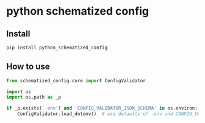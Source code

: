 python schematized config
================

<!-- WARNING: THIS FILE WAS AUTOGENERATED! DO NOT EDIT! -->

## Install

``` sh
pip install python_schematized_config
```

## How to use

``` python
from schematized_config.core import ConfigValidator
```

``` python
import os
import os.path as _p

if _p.exists('.env') and 'CONFIG_VALIDATOR_JSON_SCHEMA' in os.environ:
    ConfigValidator.load_dotenv()  # use defaults of .env and CONFIG_VALIDATOR_JSON_SCHEMA
```
